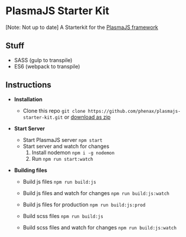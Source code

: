 
# PlasmaJS Starter Kit
[Note: Not up to date]
A Starterkit for the [PlasmaJS framework](https://github.com/phenax/plasmajs)

## Stuff
* SASS (gulp to transpile)
* ES6 (webpack to transpile)

## Instructions

* **Installation**

    - Clone this repo ```git clone https://github.com/phenax/plasmajs-starter-kit.git``` or [download as zip](https://github.com/phenax/plasmajs-starter-kit/archive/master.zip)


* **Start Server**

    - Start PlasmaJS server ```npm start```
    - Start server and watch for changes
        1. Install nodemon ```npm i -g nodemon```
        2. Run ```npm run start:watch```


* **Building files**

    - Build js files ```npm run build:js```
    - Build js files and watch for changes ```npm run build:js:watch```
    - Build js files for production ```npm run build:js:prod```

    - Build scss files ```npm run build:js```
    - Build scss files and watch for changes ```npm run build:js:watch```
